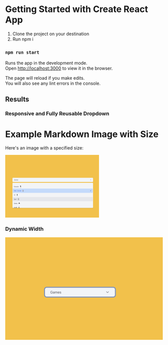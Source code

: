 # Getting Started with Create React App

1. Clone the project on your destination
2. Run npm i

### `npm run start`

Runs the app in the development mode.\
Open [http://localhost:3000](http://localhost:3000) to view it in the browser.

The page will reload if you make edits.\
You will also see any lint errors in the console.

## Results

### Responsive and Fully Reusable Dropdown

<!DOCTYPE html>
<html>
<head>
  <title>Markdown Image Example</title>
</head>
<body>

# Example Markdown Image with Size

Here's an image with a specified size:

<img src="src/assets/ref/web_1.png" alt="Example Image" width="300" height="200">

</body>
</html>

<!-- ![Alt Text](src/assets/ref/web_1.png) -->
<!-- ![Alt Text](src/assets/ref/web_2.png) -->
<!-- ![Alt Text](src/assets/ref/responsive_1.png) -->
<!-- ![Alt Text](src/assets/ref/responsive_2.png) -->

### Dynamic Width

![Alt Text](src/assets/ref/dynamic_width.png)
